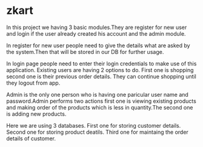 # zkart

In this project we having 3 basic modules.They are register for new user and login if the user already created his account and the admin module.

In register for new user people need to give the details what are asked by the system.Then that will be stored in our DB for further usage.

In login page people need to enter their login credentials to make use of this application. Existing users are having 2 options to do. First one is shopping second one is their previous order details. They can continue shopping until they logout from app.

Admin is the only one person who is having one paricular user name and password.Admin performs two actions first one is viewing existing products and making order of the products which is less in quantity.The second one is adding new products.

Here we are using 3 databases.
First one for storing customer details. Second one for storing product deatils. Third one for maintaing the order details of customer.
